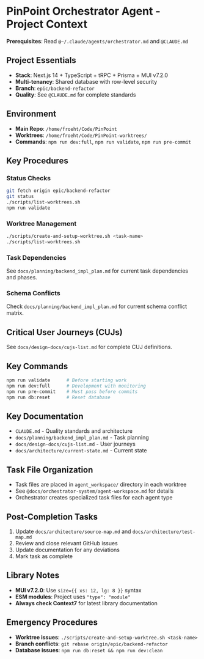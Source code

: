 # PinPoint Orchestrator Agent - Project Context

**Prerequisites**: Read `@~/.claude/agents/orchestrator.md` and `@CLAUDE.md`

## Project Essentials

- **Stack**: Next.js 14 + TypeScript + tRPC + Prisma + MUI v7.2.0
- **Multi-tenancy**: Shared database with row-level security
- **Branch**: `epic/backend-refactor`
- **Quality**: See `@CLAUDE.md` for complete standards

## Environment

- **Main Repo**: `/home/froeht/Code/PinPoint`
- **Worktrees**: `/home/froeht/Code/PinPoint-worktrees/`
- **Commands**: `npm run dev:full`, `npm run validate`, `npm run pre-commit`

## Key Procedures

### Status Checks

```bash
git fetch origin epic/backend-refactor
git status
./scripts/list-worktrees.sh
npm run validate
```

### Worktree Management

```bash
./scripts/create-and-setup-worktree.sh <task-name>
./scripts/list-worktrees.sh
```

### Task Dependencies

See `docs/planning/backend_impl_plan.md` for current task dependencies and phases.

### Schema Conflicts

Check `docs/planning/backend_impl_plan.md` for current schema conflict matrix.

## Critical User Journeys (CUJs)

See `docs/design-docs/cujs-list.md` for complete CUJ definitions.

## Key Commands

```bash
npm run validate      # Before starting work
npm run dev:full      # Development with monitoring
npm run pre-commit    # Must pass before commits
npm run db:reset      # Reset database
```

## Key Documentation

- `CLAUDE.md` - Quality standards and architecture
- `docs/planning/backend_impl_plan.md` - Task planning
- `docs/design-docs/cujs-list.md` - User journeys
- `docs/architecture/current-state.md` - Current state

## Task File Organization

- Task files are placed in `agent_workspace/` directory in each worktree
- See `@docs/orchestrator-system/agent-workspace.md` for details
- Orchestrator creates specialized task files for each agent type

## Post-Completion Tasks

1. Update `docs/architecture/source-map.md` and `docs/architecture/test-map.md`
2. Review and close relevant GitHub issues
3. Update documentation for any deviations
4. Mark task as complete

## Library Notes

- **MUI v7.2.0**: Use `size={{ xs: 12, lg: 8 }}` syntax
- **ESM modules**: Project uses `"type": "module"`
- **Always check Context7** for latest library documentation

## Emergency Procedures

- **Worktree issues**: `./scripts/create-and-setup-worktree.sh <task-name>`
- **Branch conflicts**: `git rebase origin/epic/backend-refactor`
- **Database issues**: `npm run db:reset && npm run dev:clean`
